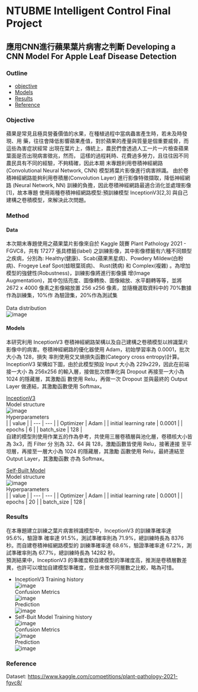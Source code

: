 # NTUBME Intelligent Control Final Project
## 應用CNN進行蘋果葉片病害之判斷 Developing a CNN Model For Apple Leaf Disease Detection 
### Outline
* [objective](#Objective)
* [Models](#Models)
* [Results](#Results)
* [Reference](#Reference)
### Objective
蘋果是常見且極具營養價值的水果，在種植過程中當病蟲害產生時，若未及時發現、用 藥，往往會降低影響蘋果產值，對於蘋果的產量與質量是個重要威脅，而這些為害症狀經常 出現在葉片上，傳統上，農民們會透過人工一片一片檢查蘋果葉面是否出現病害徵兆，然而， 這樣的過程耗時、花費過多勞力，且往往因不同農民具有不同的經驗，不夠精確，因此本期 末專題利用卷積神經網路(Convolutional Neural Network, CNN) 模型將葉片影像進行病害辨識。 由於卷積神經網路能夠利用卷積層(Convolution Layer) 進行影像特徵擷取，降低神經網路 (Neural Network, NN) 訓練的負擔，因此卷積神經網路最適合消化並處理影像[1]，故本專題 使用兩種卷積神經網路模型:預訓練模型 InceptionV3[2,3] 與自己建構之卷積模型，來解決此次問題。
### Method
#### Data
本次期末專題使用之蘋果葉片影像來自於 Kaggle 競賽 Plant Pathology 2021 - FGVC8，共有 17277 張具標籤(label) 之訓練影像，其中影像標籤有六種不同類型之疾病，分別為: Healthy(健康)、Scab(蘋果黑星病)、Powdery Mildew(白粉病)、Frogeye Leaf Spot(蛙眼葉斑病)、 Rust(銹病) 和 Complex(複雜) 。為增加模型的強健性(Robustness)，訓練影像將進行影像擴 增(Image Augmentation)，其中包括亮度、圖像轉換、圖像縮放、水平翻轉等等，並將 2672 x 4000 像素之影像縮放置 256 x256 像素，並隨機選取資料中的 70%數據作為訓練集，10%作 為驗證集，20%作為測試集 <br> <br>
Data distribution <br>
![image](/figure/Data.png) <br>
#### Models
本研究利用 InceptionV3 卷積神經網路架構以及自己建構之卷積模型以辨識葉片影像中的病害。卷積神經網路的優化器使用 Adam，初始學習率為 0.0001，批次大小為 128，損失 率則使用交叉熵損失函數(Category cross entropy)計算。 <br>
InceptionV3 架構如下圖，由於此模型預設 Input 大小為 229x229，因此在前端接一大小 為 256x256 的輸入層，接做批次標準化與 Dropout 再接至一大小為 1024 的隱藏層，其激勵函 數使用 Relu，再做一次 Dropout 並與最終的 Output Layer 做連結，其激勵函數使用 Softmax。 <br>

[InceptionV3](蘋果葉片辨識＿Inception.ipynb) <br>
Model structure <br>
![image](/figure/incept_model.jpeg) <br>
Hyperparameters <br>
|  | value |
| --- | --- |
| Optimizer	| Adam |
| initial learning rate | 0.0001 |
| epochs	| 6 |
| batch_size	| 128 | 
<br>
自建的模型則使用作業五的作為參考，共使用三層卷積層與池化層，卷積核大小皆為 3x3，而 Filter 分 別為 32、64 與 128，激勵函數皆使用 Relu，接著連接 至平坦層，再接至一層大小為 1024 的隱藏層，其激勵 函數使用 Relu，最終連結至 Output Layer，其激勵函數 亦為 Softmax。<br>

[Self-Built Model](蘋果葉片辨識＿self.ipynb) <br>
Model structure <br>
![image](/figure/self_model.png) <br>
Hyperparameters <br>
|  | value |
| --- | --- |
| Optimizer	| Adam |
| initial learning rate | 0.0001 |
| epochs	| 20 |
| batch_size	| 128 |
### Results
在本專題建立訓練之葉片病害辨識模型中，InceptionV3 的訓練準確率達 95.6%，驗證準 確率達 91.5%，測試準確率則為 71.9%，總訓練時長為 8376 秒。而自建卷積神經網路模型的 訓練準確率達 68.6%，驗證準確率達 67.2%，測試準確率則為 67.7%，總訓練時長為 14282 秒。<br>
預測結果中，InceptionV3 的準確度較自建模型的準確度高，推測是卷積層數差異，也許可以增加自建模型準確度，但並未做不同層數之比較，略為可惜。 <br>
* InceptionV3
Training history <br>
![image](/figure/Incept_curve.png) <br>
Confusion Metrics <br>
![image](/figure/Incept_CM.png) <br>
Prediction <br>
![image](/figure/Incept_Predict.png) <br>
* Self-Buit Model
Training history <br>
![image](/figure/self_curve.png) <br>
Confusion Metrics <br>
![image](/figure/self_CM.png) <br>
Prediction <br>
![image](/figure/self_predict.png) <br>
### Reference
Dataset: https://www.kaggle.com/competitions/plant-pathology-2021-fgvc8/


